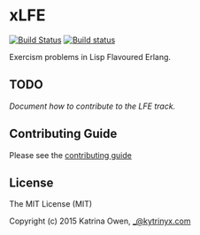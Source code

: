# xLFE
[![Build Status](https://travis-ci.org/exercism/xlfe.svg?branch=master)](https://travis-ci.org/exercism/xlfe)
[![Build status](https://ci.appveyor.com/api/projects/status/2i4og4ghwwlynx29/branch/master?svg=true)](https://ci.appveyor.com/project/yurrriq/xlfe/branch/master)

Exercism problems in Lisp Flavoured Erlang.

## TODO

_Document how to contribute to the LFE track._

## Contributing Guide

Please see the [contributing guide](https://github.com/exercism/x-api/blob/master/CONTRIBUTING.md#the-exercise-data)

## License

The MIT License (MIT)

Copyright (c) 2015 Katrina Owen, _@kytrinyx.com


